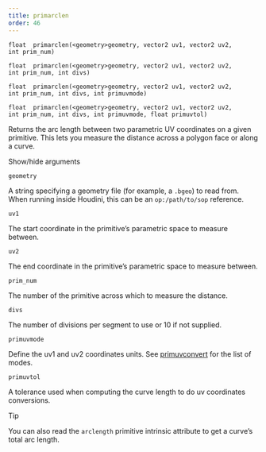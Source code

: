 ```yaml
---
title: primarclen
order: 46
---
```

`float  primarclen(<geometry>geometry, vector2 uv1, vector2 uv2, int prim_num)`

`float  primarclen(<geometry>geometry, vector2 uv1, vector2 uv2, int prim_num, int divs)`

`float  primarclen(<geometry>geometry, vector2 uv1, vector2 uv2, int prim_num, int divs, int primuvmode)`

`float  primarclen(<geometry>geometry, vector2 uv1, vector2 uv2, int prim_num, int divs, int primuvmode, float primuvtol)`

Returns the arc length between two parametric UV coordinates on a given primitive. This lets you measure the distance across a polygon face or along a curve.

Show/hide arguments

`geometry`

A string specifying a geometry file (for example, a `.bgeo`) to read from. When running inside Houdini, this can be an `op:/path/to/sop` reference.

`uv1`

The start coordinate in the primitive’s parametric space to measure between.

`uv2`

The end coordinate in the primitive’s parametric space to measure between.

`prim_num`

The number of the primitive across which to measure the distance.

`divs`

The number of divisions per segment to use or 10 if not supplied.

`primuvmode`

Define the uv1 and uv2 coordinates units. See [primuvconvert](primuvconvert.html "Convert parametric UV locations on curve primitives between different spaces.") for the list of modes.

`primuvtol`

A tolerance used when computing the curve length to do uv coordinates conversions.

Tip

You can also read the `arclength` primitive intrinsic attribute to get a curve’s total arc length.
